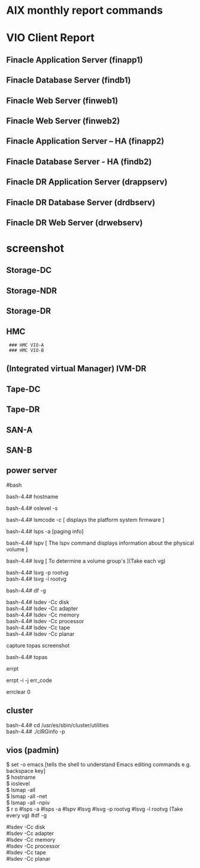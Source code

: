 # AIX monthly report commands
# VIO Client Report
## Finacle Application Server (finapp1)
## Finacle Database Server (findb1)
## Finacle Web Server (finweb1)
## Finacle Web Server (finweb2)
## Finacle Application Server – HA (finapp2)
## Finacle Database Server - HA (findb2)
## Finacle DR Application Server (drappserv)
## Finacle DR Database Server (drdbserv)
## Finacle DR Web Server (drwebserv)

# screenshot
## Storage-DC
## Storage-NDR
## Storage-DR
## HMC
     ### HMC VIO-A
     ### HMC VIO-B
## (Integrated virtual Manager) IVM-DR
## Tape-DC
## Tape-DR
## SAN-A
## SAN-B


## power server
#bash
<p>bash-4.4# hostname </p>
<p>bash-4.4# oslevel -s </p>
<p>bash-4.4# lsmcode -c [ displays the platform system firmware ] </p>
<p>bash-4.4# lsps -a [paging info]</p>
<p>bash-4.4# lspv [ The lspv command displays information about the physical volume ]</p>
<p>bash-4.4# lsvg [  To determine a volume group's ](Take each vg)</p>
     bash-4.4# lsvg -p rootvg <br>
     bash-4.4# lsvg -l rootvg<br>
<p>bash-4.4# df -g</p>
<p>
bash-4.4# lsdev -Cc disk<br>
bash-4.4# lsdev -Cc adapter<br>
bash-4.4# lsdev -Cc memory<br>
bash-4.4# lsdev -Cc processor<br>
bash-4.4# lsdev -Cc tape<br>
bash-4.4# lsdev -Cc planar<br>
</p>
capture topas screenshot
<p>bash-4.4# topas </P>
<p>errpt</p>
<p>errpt -i -j err_code </p>
<p>errclear 0</p>

## cluster
bash-4.4# cd /usr/es/sbin/cluster/utilities<br>
bash-4.4# ./clRGinfo -p
## vios (padmin)
$ set -o emacs [tells the shell to understand Emacs editing commands e.g. backspace key]<br>
$ hostname<br> 
$ ioslevel<br>
$ lsmap -all<br>
$ lsmap -all -net<br>
$ lsmap -all -npiv<br>
$ r o
#lsps -a
#lsps -a
#lspv 
#lsvg
#lsvg -p rootvg
#lsvg -l rootvg (Take every vg)
#df -g
<p>
#lsdev -Cc disk<br>
#lsdev -Cc adapter<br>
#lsdev -Cc memory<br>
#lsdev -Cc processor<br>
#lsdev -Cc tape<br>
#lsdev -Cc planar<br>
</p>




